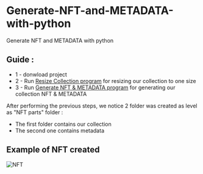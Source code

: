 # Generate-NFT-and-METADATA-with-python
Generate NFT and METADATA with python

<h2> Guide :</h2> 

<ul>
  <li>1 - donwload project</li>
  <li>2 - Run <a href="https://github.com/mahmoudBidry/Generate-NFT-and-METADATA-with-python/blob/master/Resize_Collection.ipynb"> Resize Collection program</a> for resizing our collection to one size</li>
  <li>3 - Run <a href="https://github.com/mahmoudBidry/Generate-NFT-and-METADATA-with-python/blob/master/My_own_script_for_generating_NFT_collection.ipynb">Generate NFT & METADATA program</a> for generating our collection NFT & METADATA</li>
</ul>

After performing the previous steps, we notice 2 folder was created as level as "NFT parts" folder :
<ul>
  <li>The first folder contains our collection</li>
  <li>The second one contains metadata </li>
</ul>

<h2>Example of NFT created </h2>
<img alt="NFT" src="https://gateway.pinata.cloud/ipfs/QmRdqNBYkbCKHGuUBUmH2sFGJafQkoHeU1cWePRw4dTX3n/57.png" />
